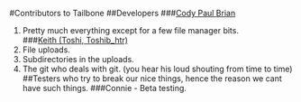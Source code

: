 #Contributors to Tailbone
##Developers
###[Cody Paul Brian](mailto:cody@gardenwolf.com "Cody's Email")
1. Pretty much everything except for a few file manager bits.  
###[Keith (Toshi, Toshib_htr)](mailto:toshi@gardenwolf.com "Toshi's Email")
1. File uploads.
2. Subdirectories in the uploads.
3. The git who deals with git. (you hear his loud shouting from time to time)
##Testers who try to break our nice things, hence the reason we cant have such things.
###Connie - Beta testing.